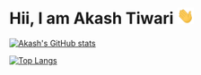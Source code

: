 # Hii, I am Akash Tiwari <img src="https://github.com/ABSphreak/ABSphreak/blob/master/gifs/Hi.gif" width="30px"></h2>

[![Akash's GitHub stats](https://github-readme-stats.vercel.app/api?username=akku750156&show_icons=true&count_private=true)](https://github.com/akku750156/github-readme-stats)

[![Top Langs](https://github-readme-stats.vercel.app/api/top-langs/?username=akku750156)](https://github.com/akku750156/github-readme-stats)
